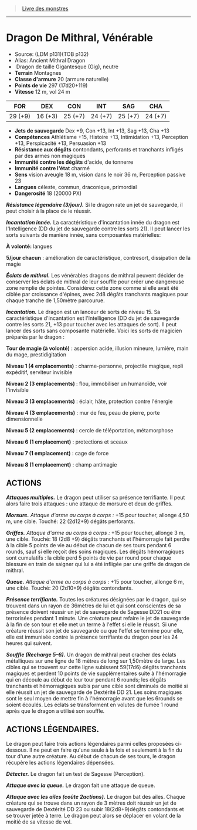 ﻿> [Livre des monstres](tome_of_beasts.md)

---

# Dragon De Mithral, Vénérable

- Source: (LDM p131)(TOB p132)
- Alias: Ancient Mithral Dragon
-  Dragon de taille Gigantesque (Gig), neutre
- **Terrain** Montagnes
- **Classe d'armure** 20 (armure naturelle)
- **Points de vie** 297 (17d20+119)
- **Vitesse** 12 m, vol 24 m

|FOR|DEX|CON|INT|SAG|CHA|
|---|---|---|---|---|---|
|29 (+9)|16 (+3)|25 (+7)|24 (+7)|25 (+7)|24 (+7)|

- **Jets de sauvegarde** Dex +9, Con +13, Int +13, Sag +13, Cha +13
- **Compétences** Athlétisme +15, Histoire +13, Intimidation +13, Perception +13, Perspicacité +13, Persuasion +13
- **Résistance aux dégâts** contondants, perforants et tranchants infligés par des armes non magiques
- **Immunité contre les dégâts** d'acide, de tonnerre
- **Immunité contre l'état** charmé
- **Sens** vision aveugle 18 m, vision dans le noir 36 m, Perception passive 23
- **Langues** céleste, commun, draconique, primordial
- **Dangerosité** 18 (20000 PX)

**_Résistance légendaire (3/jour)._** Si le dragon rate un jet de sauvegarde, il peut choisir à la place de le réussir.

**_Incantation innée._** La caractéristique d'incantation innée du dragon est l'Intelligence (DD du jet de sauvegarde contre les sorts 21). Il peut lancer les sorts suivants de manière innée, sans composantes matérielles:

**À volonté:** langues

**5/jour chacun** : amélioration de caractéristique, contresort, dissipation de la magie

**_Éclats de mithral._** Les vénérables dragons de mithral peuvent décider de conserver les éclats de mithral de leur souffle pour créer une dangereuse zone remplie de pointes. Considérez cette zone comme si elle avait été ciblée par croissance d'épines, avec 2d8 dégâts tranchants magiques pour chaque tranche de 1,50mètre parcourue.

**_Incantation._** Le dragon est un lanceur de sorts de niveau 15. Sa caractéristique d'incantation est l'Intelligence (DD du jet de sauvegarde contre les sorts 21, +13 pour toucher avec les attaques de sort). Il peut lancer des sorts sans composante matérielle. Voici les sorts de magicien préparés par le dragon :

**Tour de magie (à volonté)** : aspersion acide, illusion mineure, lumière, main du mage, prestidigitation

**Niveau 1 (4 emplacements)** : charme-personne, projectile magique, repli expéditif, serviteur invisible

**Niveau 2 (3 emplacements)** : flou, immobiliser un humanoïde, voir l'invisible

**Niveau 3 (3 emplacements)** : éclair, hâte, protection contre l'énergie

**Niveau 4 (3 emplacements)** : mur de feu, peau de pierre, porte dimensionnelle

**Niveau 5 (2 emplacements)** : cercle de téléportation, métamorphose

**Niveau 6 (1 emplacement)** : protections et sceaux

**Niveau 7 (1 emplacement)** : cage de force

**Niveau 8 (1 emplacement)** : champ antimagie

## ACTIONS

**_Attaques multiples._** Le dragon peut utiliser sa présence terrifiante. Il peut alors faire trois attaques : une attaque de morsure et deux de griffes.

**_Morsure._** _Attaque d'arme au corps à corps :_ +15 pour toucher, allonge 4,50 m, une cible. Touché: 22 (2d12+9) dégâts perforants.

**_Griffes._** _Attaque d'arme au corps à corps :_ +15 pour toucher, allonge 3 m, une cible. Touché: 18 (2d8 +9) dégâts tranchants et l'hémorragie fait perdre à la cible 5 points de vie au début de chacun de ses tours pendant 6 rounds, sauf si elle reçoit des soins magiques. Les dégâts hémorragiques sont cumulatifs : la cible perd 5 points de vie par round pour chaque blessure en train de saigner qui lui a été infligée par une griffe de dragon de mithral.

**_Queue._** _Attaque d'arme au corps à corps :_ +15 pour toucher, allonge 6 m, une cible. Touché: 20 (2d10+9) dégâts contondants.

**_Présence terrifiante._** Toutes les créatures désignées par le dragon, qui se trouvent dans un rayon de 36mètres de lui et qui sont conscientes de sa présence doivent réussir un jet de sauvegarde de Sagesse DD21 ou être terrorisées pendant 1 minute. Une créature peut refaire le jet de sauvegarde à la fin de son tour et elle met un terme à l'effet si elle le réussit. Si une créature réussit son jet de sauvegarde ou que l'effet se termine pour elle, elle est immunisée contre la présence terrifiante du dragon pour les 24 heures qui suivent.

**_Souffle (Recharge 5–6)._** Un dragon de mithral peut cracher des éclats métalliques sur une ligne de 18 mètres de long sur 1,50mètre de large. Les cibles qui se trouvent sur cette ligne subissent 59(17d6) dégâts tranchants magiques et perdent 10 points de vie supplémentaires suite à l'hémorragie qui en découle au début de leur tour pendant 6 rounds; les dégâts tranchants et hémorragiques subis par une cible sont diminués de moitié si elle réussit un jet de sauvegarde de Dextérité DD 21. Les soins magiques sont le seul moyen de mettre fin à l'hémorragie avant que les 6rounds se soient
écoulés. Les éclats se transforment en volutes de fumée 1 round après que le dragon a utilisé son souffle.

## ACTIONS LÉGENDAIRES.

Le dragon peut faire trois actions légendaires parmi celles proposées ci-dessous. Il ne peut en faire qu'une seule à la fois et seulement à la fin du tour d'une autre créature. Au début de chacun de ses tours, le dragon récupère les actions légendaires dépensées.

**_Détecter._** Le dragon fait un test de Sagesse (Perception).

**_Attaque avec la queue._** Le dragon fait une attaque de queue.

**_Attaque avec les ailes (coûte 2actions)._** Le dragon bat des ailes. Chaque créature qui se trouve dans un rayon de 3 mètres doit réussir un jet de sauvegarde de Dextérité DD 23 ou subir 18(2d8+9)dégâts contondants et se trouver jetée à terre. Le dragon peut alors se déplacer en volant de la moitié de sa vitesse de vol.

